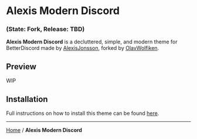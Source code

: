 # Alexis Modern Discord
### (State: Fork, Release: TBD)
**Alexis Modern Discord** is a decluttered, simple, and modern theme for BetterDiscord made by [AlexisJonsson](https://github.com/AlexisJonsson), forked by [OlavWolfiken](https://github.com/OlavWolfiken).

## Preview
WIP

## Installation
Full instructions on how to install this theme can be found [here](https://olavwolfiken.github.io/BetterDiscord#themes-1).

____
[Home](https://olavwolfiken.github.io/BetterDiscord) / **Alexis Modern Discord**
